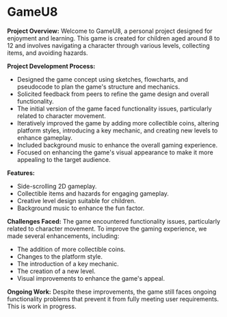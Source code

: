 # GameU8

**Project Overview:**
Welcome to GameU8, a personal project designed for enjoyment and learning. This game is created for children aged around 8 to 12 and involves navigating a character through various levels, collecting items, and avoiding hazards.

**Project Development Process:**
- Designed the game concept using sketches, flowcharts, and pseudocode to plan the game's structure and mechanics.
- Solicited feedback from peers to refine the game design and overall functionality.
- The initial version of the game faced functionality issues, particularly related to character movement.
- Iteratively improved the game by adding more collectible coins, altering platform styles, introducing a key mechanic, and creating new levels to enhance gameplay.
- Included background music to enhance the overall gaming experience.
- Focused on enhancing the game's visual appearance to make it more appealing to the target audience.

**Features:**
- Side-scrolling 2D gameplay.
- Collectible items and hazards for engaging gameplay.
- Creative level design suitable for children.
- Background music to enhance the fun factor.

**Challenges Faced:**
The game encountered functionality issues, particularly related to character movement. To improve the gaming experience, we made several enhancements, including:
- The addition of more collectible coins.
- Changes to the platform style.
- The introduction of a key mechanic.
- The creation of a new level.
- Visual improvements to enhance the game's appeal.  

**Ongoing Work:**
Despite these improvements, the game still faces ongoing functionality problems that prevent it from fully meeting user requirements. This is work in progress.
